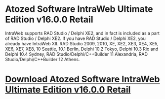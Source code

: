 # Atozed Software IntraWeb Ultimate Edition v16.0.0 Retail

IntraWeb supports RAD Studio / Delphi XE2, and in fact is included as a part of RAD Studio / Delphi XE2. If you have RAD Studio / Delphi XE2, you already have IntraWeb XII. RAD Studio 2009, 2010, XE, XE2, XE3, XE4, XE5, XE6, XE7, XE8, 10 Seattle, 10.1 Berlin, Delphi 10.2 Tokyo, Delphi 10.3 Rio and Delphi 10.4 Sydney, RAD Studio/Delphi/C++Builder 11 Alexandria, RAD Studio/Delphi/C++Builder 12 Athens.

# [Download Atozed Software IntraWeb Ultimate Edition v16.0.0 Retail](https://developer.team/delphi/34952-atozed-software-intraweb-ultimate-edition-v1600-retail.html)
